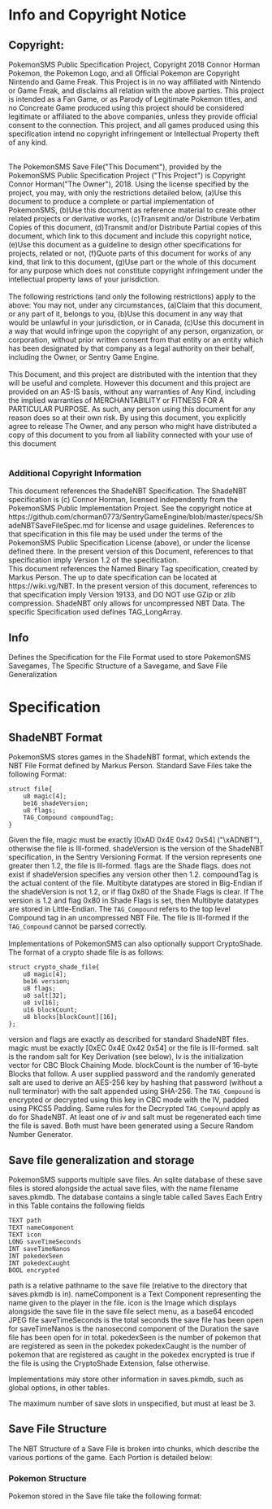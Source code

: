<h1>Info and Copyright Notice</h1>

<h2>Copyright:</h2>
PokemonSMS Public Specification Project, Copyright 2018 Connor Horman
Pokemon, the Pokemon Logo, and all Official Pokemon are Copyright Nintendo and Game Freak. This Project is in no way affiliated with Nintendo or Game Freak, and disclaims all relation with the above parties. This project is intended as a Fan Game, or as Parody of Legitimate Pokemon titles, and no Concreate Game produced using this project should be considered legitimate or affiliated to the above companies, unless they provide official consent to the connection. This project, and all games produced using this specification intend no copyright infringement or Intellectual Property theft of any kind.<br/><br/>


The PokemonSMS Save File("This Document"), provided by the PokemonSMS Public Specification Project ("This Project") is Copyright Connor Horman("The Owner"), 2018. 
Using the license specified by the project, you may, with only the restrictions detailed below,
(a)Use this document to produce a complete or partial implementation of PokemonSMS, 
(b)Use this document as reference material to create other related projects or derivative works,
(c)Transmit and/or Distribute Verbatim Copies of this document,
(d)Transmit and/or Distribute Partial copies of this document, which link to this document and include this copyright notice,
(e)Use this document as a guideline to design other specifications for projects, related or not,
(f)Quote parts of this document for works of any kind, that link to this document,
(g)Use part or the whole of this document for any purpose which does not constitute copyright infringement under the intellectual property laws of your jurisdiction.
<br/><br/>
The following restrictions (and only the following restrictions) apply to the above:
You may not, under any circumstances, 
(a)Claim that this document, or any part of it, belongs to you, 
(b)Use this document in any way that would be unlawful in your jurisdiction, or in Canada, 
(c)Use this document in a way that would infringe upon the copyright of any person, organization, or corporation, without prior written consent from that entity or an entity which has been designated by that company as a legal authority on their behalf, including the Owner, or Sentry Game Engine.
<br/><br/>
  This Document, and this project are distributed with the intention that they will be useful and complete. However this document and this project are provided on an AS-IS basis, without any warranties of Any Kind, including the implied warranties of MERCHANTABILITY or FITNESS FOR A PARTICULAR PURPOSE. As such, any person using this document for any reason does so at their own risk.  By using this document, you explicitly agree to release The Owner, and any person who might have distributed a copy of this document to you from all liability connected with your use of this document
<br/><br/>
<h3>Additional Copyright Information</h3>
This document references the ShadeNBT Specification. The ShadeNBT specification is (c) Connor Horman, licensed independently from the PokemonSMS Public Implementation Project. 
See the copyright notice at https://github.com/chorman0773/SentryGameEngine/blob/master/specs/ShadeNBTSaveFileSpec.md for license and usage guidelines. 
References to that specification in this file may be used under the terms of the PokemonSMS Public Specification License (above), or under the license defined there. 
In the present version of this Document, references to that specification imply Version 1.2 of the specification.<br/>
This document references the Named Binary Tag specification, created by Markus Person. The up to date specification can be located at https://wiki.vg/NBT. 
In the present version of this document, references to that specification imply Version 19133, and DO NOT use GZip or zlib compression. ShadeNBT only allows for uncompressed NBT Data. The specific Specification used defines TAG_LongArray.
<h2>Info</h2>
Defines the Specification for the File Format used to store PokemonSMS Savegames, The Specific Structure of a Savegame, and Save File Generalization
<h1>Specification</h1>
<h2>ShadeNBT Format</h2>
PokemonSMS stores games in the ShadeNBT format, which extends the NBT File Format defined by Markus Person. 
Standard Save Files take the following Format:

```
struct file{
	u8 magic[4];
	be16 shadeVersion;
	u8 flags;
	TAG_Compound compoundTag;
}
```

Given the file, magic must be exactly [0xAD 0x4E 0x42 0x54] ("\xADNBT"), otherwise the file is Ill-formed.
shadeVersion is the version of the ShadeNBT specification, in the Sentry Versioning Format. If the version represents one greater then 1.2, the file is Ill-formed.
flags are the Shade flags. does not exist if shadeVersion specifies any version other then 1.2.
compoundTag is the actual content of the file. Multibyte datatypes are stored in Big-Endian if the shadeVersion is not 1.2, or if flag 0x80 of the Shade Flags is clear. If The version is 1.2 and flag 0x80 in Shade Flags is set, then Multibyte datatypes are stored in Little-Endian. The `TAG_Compound` refers to the top level Compound tag in an uncompressed NBT File. The file is Ill-formed if the `TAG_Compound` cannot be parsed correctly.
<br/><br/>
Implementations of PokemonSMS can also optionally support CryptoShade. The format of a crypto shade file is as follows:

```
struct crypto_shade_file{
	u8 magic[4];
	be16 version;
	u8 flags;
	u8 salt[32];
	u8 iv[16];
	u16 blockCount;
	u8 blocks[blockCount][16];
};
```
version and flags are exactly as described for standard ShadeNBT files. magic must be exactly [0xEC 0x4E 0x42 0x54] or the file is Ill-formed.
salt is the random salt for Key Derivation (see below), Iv is the initialization vector for CBC Block Chaining Mode.
blockCount is the number of 16-byte Blocks that follow. 
A user supplied password and the randomly generated salt are used to derive an AES-256 key by hashing that password (without a null terminator) with the salt appended using SHA-256.
The `TAG_Compound` is encrypted or decrypted using this key in CBC mode with the IV, padded using PKCS5 Padding.
Same rules for the Decrypted `TAG_Compound` apply as do for ShadeNBT.
At least one of iv and salt must be regenerated each time the file is saved. Both must have been generated using a Secure Random Number Generator.

<h2>Save file generalization and storage</h2>
PokemonSMS supports multiple save files. An sqlite database of these save files is stored alongside the actual save files, with the name filename saves.pkmdb. The database contains a single table called Saves
Each Entry in this Table contains the following fields

```
TEXT path
TEXT nameComponent
TEXT icon
LONG saveTimeSeconds
INT saveTimeNanos
INT pokedexSeen
INT pokedexCaught
BOOL encrypted 
```
path is a relative pathname to the save file (relative to the directory that saves.pkmdb is in). 
nameComponent is a Text Component representing the name given to the player in the file. 
icon is the Image which displays alongside the save file in the save file select menu, as a base64 encoded JPEG file
saveTimeSeconds is the total seconds the save file has been open for
saveTimeNanos is the nanosecond component of the Duration the save file has been open for in total.
pokedexSeen is the number of pokemon that are registered as seen in the pokedex
pokedexCaught is the number of pokemon that are registered as caught in the pokedex
encrypted is true if the file is using the CryptoShade Extension, false otherwise.

Implementations may store other information in saves.pkmdb, such as global options, in other tables. 

The maximum number of save slots in unspecified, but must at least be 3. 


<h2>Save File Structure</h2>
The NBT Structure of a Save File is broken into chunks, which describe the various portions of the game. Each Portion is detailed below:

<h3>Pokemon Structure</h3>
Pokemon stored in the Save file take the following format:

<p>
	<span></span>
</p>	

